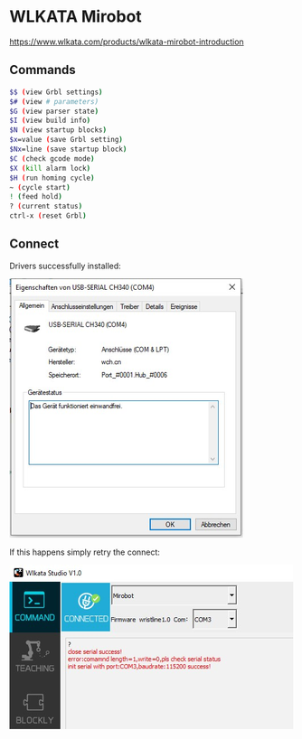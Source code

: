 # WLKATA Mirobot

<https://www.wlkata.com/products/wlkata-mirobot-introduction>

## Commands

``` sh
$$ (view Grbl settings)
$# (view # parameters)
$G (view parser state)
$I (view build info)
$N (view startup blocks)
$x=value (save Grbl setting)
$Nx=line (save startup block)
$C (check gcode mode)
$X (kill alarm lock)
$H (run homing cycle)
~ (cycle start)
! (feed hold)
? (current status)
ctrl-x (reset Grbl)
```

## Connect

Drivers successfully installed:

![_WLKATA-Mirobot_DriverWindows](_WLKATA-Mirobot_DriverWindows.jpg)

If this happens simply retry the connect:

![_WLKATA-Mirobot_ConnectError](_WLKATA-Mirobot_ConnectError.jpg)
